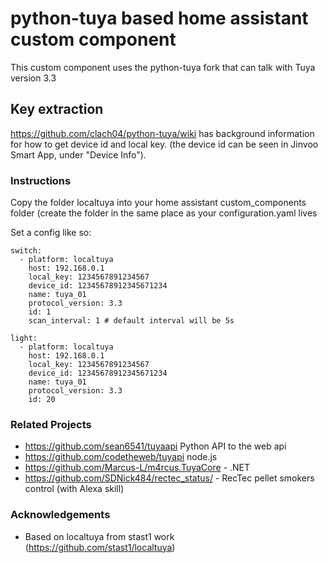 # python-tuya based home assistant custom component

This custom component uses the python-tuya fork that can talk with Tuya version 3.3

## Key extraction

https://github.com/clach04/python-tuya/wiki has background information for how to get device id and local key.
(the device id can be seen in Jinvoo Smart App, under "Device Info").

### Instructions

Copy the folder localtuya into your home assistant custom_components folder (create the folder in the same place as your configuration.yaml lives

Set a config like so:

```
switch:
  - platform: localtuya
    host: 192.168.0.1
    local_key: 1234567891234567
    device_id: 12345678912345671234
    name: tuya_01
    protocol_version: 3.3
    id: 1
    scan_interval: 1 # default interval will be 5s

light:
  - platform: localtuya
    host: 192.168.0.1
    local_key: 1234567891234567
    device_id: 12345678912345671234
    name: tuya_01
    protocol_version: 3.3
    id: 20
```

### Related Projects

  * https://github.com/sean6541/tuyaapi Python API to the web api
  * https://github.com/codetheweb/tuyapi node.js
  * https://github.com/Marcus-L/m4rcus.TuyaCore - .NET
  * https://github.com/SDNick484/rectec_status/ - RecTec pellet smokers control (with Alexa skill)

### Acknowledgements

  * Based on localtuya from stast1 work (https://github.com/stast1/localtuya)
